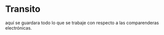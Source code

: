 Transito
========

aquí se guardara todo lo que se trabaje con respecto a las comparenderas electrónicas.